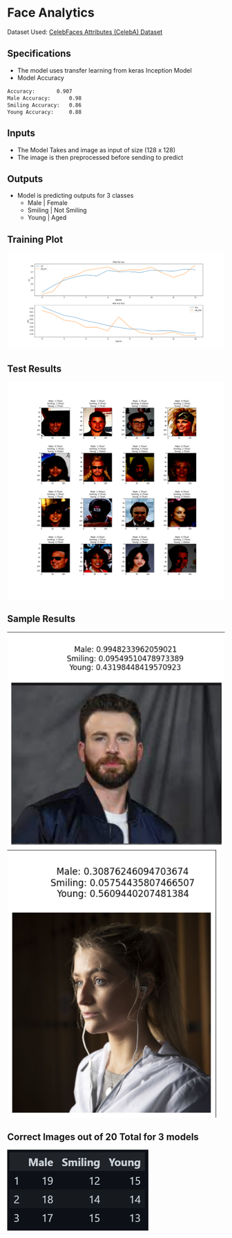 # **Face Analytics**
Dataset Used: [CelebFaces Attributes (CelebA) Dataset](https://www.kaggle.com/datasets/jessicali9530/celeba-dataset?select=list_landmarks_align_celeba.csv)
## Specifications
- The model uses transfer learning from keras Inception Model
- Model Accuracy
```
Accuracy:		0.907
Male Accuracy:		0.98
Smiling Accuracy:	0.86
Young Accuracy:		0.88
```
## Inputs
- The Model Takes and image as input of size (128 x 128)
- The image is then preprocessed before sending to predict
## Outputs
- Model is predicting outputs for 3 classes
  - Male | Female
  - Smiling | Not Smiling
  - Young | Aged
## Training Plot
![Training Plot](imgs/training_plot.png)
## Test Results
![Test Results](imgs/test_results.png)
## Sample Results
![sample](imgs/sample1.png)
![sample](imgs/sample2.png)
## Correct Images out of 20 Total for 3 models
![Accuracy](imgs/accuracy.png)